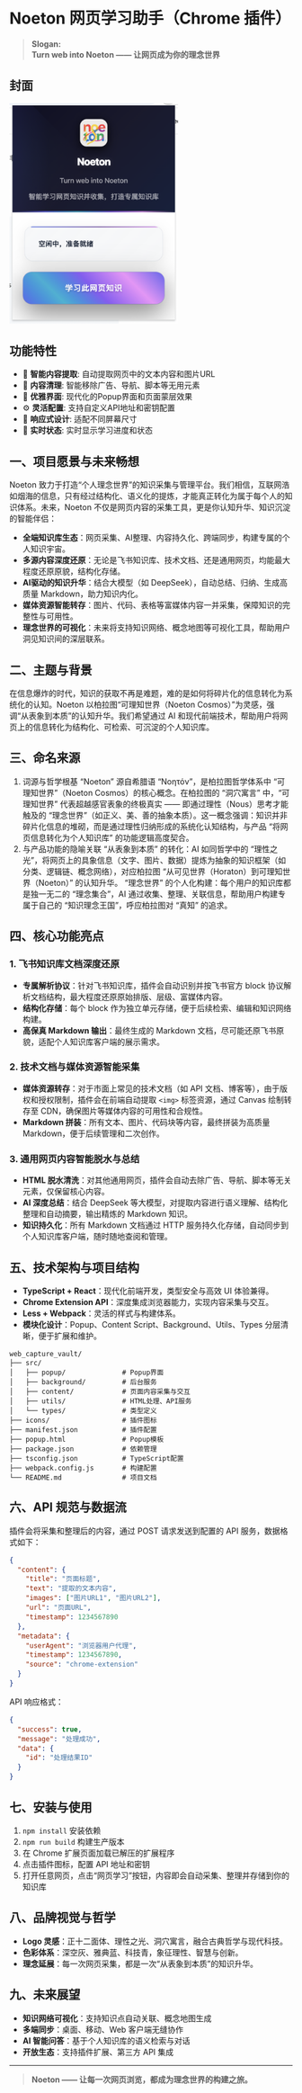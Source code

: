 
# Noeton 网页学习助手（Chrome 插件）

> **Slogan:**  
> **Turn web into Noeton —— 让网页成为你的理念世界**

## 封面

<img src="cover.png" alt="网页学习助手封面" width="300"/>

## 功能特性

- 🎯 **智能内容提取**: 自动提取网页中的文本内容和图片URL
- 🧹 **内容清理**: 智能移除广告、导航、脚本等无用元素
- 🎨 **优雅界面**: 现代化的Popup界面和页面蒙层效果
- ⚙️ **灵活配置**: 支持自定义API地址和密钥配置
- 📱 **响应式设计**: 适配不同屏幕尺寸
- 🔄 **实时状态**: 实时显示学习进度和状态

## 一、项目愿景与未来畅想

Noeton 致力于打造“个人理念世界”的知识采集与管理平台。我们相信，互联网浩如烟海的信息，只有经过结构化、语义化的提炼，才能真正转化为属于每个人的知识体系。未来，Noeton 不仅是网页内容的采集工具，更是你认知升华、知识沉淀的智能伴侣：

- **全端知识库生态**：网页采集、AI整理、内容持久化、跨端同步，构建专属的个人知识宇宙。
- **多源内容深度还原**：无论是飞书知识库、技术文档、还是通用网页，均能最大程度还原原貌，结构化存储。
- **AI驱动的知识升华**：结合大模型（如 DeepSeek），自动总结、归纳、生成高质量 Markdown，助力知识内化。
- **媒体资源智能转存**：图片、代码、表格等富媒体内容一并采集，保障知识的完整性与可用性。
- **理念世界的可视化**：未来将支持知识网络、概念地图等可视化工具，帮助用户洞见知识间的深层联系。

## 二、主题与背景

在信息爆炸的时代，知识的获取不再是难题，难的是如何将碎片化的信息转化为系统化的认知。Noeton 以柏拉图“可理知世界（Noeton Cosmos）”为灵感，强调“从表象到本质”的认知升华。我们希望通过 AI 和现代前端技术，帮助用户将网页上的信息转化为结构化、可检索、可沉淀的个人知识库。

## 三、命名来源

1. 词源与哲学根基
“Noeton” 源自希腊语 “Νοητόν”，是柏拉图哲学体系中 “可理知世界”（Noeton Cosmos）的核心概念。在柏拉图的 “洞穴寓言” 中，“可理知世界” 代表超越感官表象的终极真实 —— 即通过理性（Nous）思考才能触及的 “理念世界”（如正义、美、善的抽象本质）。这一概念强调：知识并非碎片化信息的堆砌，而是通过理性归纳形成的系统化认知结构，与产品 “将网页信息转化为个人知识库” 的功能逻辑高度契合。
2. 与产品功能的隐喻关联
“从表象到本质” 的转化：AI 如同哲学中的 “理性之光”，将网页上的具象信息（文字、图片、数据）提炼为抽象的知识框架（如分类、逻辑链、概念网络），对应柏拉图 “从可见世界（Horaton）到可理知世界（Noeton）” 的认知升华。
“理念世界” 的个人化构建：每个用户的知识库都是独一无二的 “理念集合”，AI 通过收集、整理、关联信息，帮助用户构建专属于自己的 “知识理念王国”，呼应柏拉图对 “真知” 的追求。

## 四、核心功能亮点

### 1. 飞书知识库文档深度还原

- **专属解析协议**：针对飞书知识库，插件会自动识别并按飞书官方 block 协议解析文档结构，最大程度还原原始排版、层级、富媒体内容。
- **结构化存储**：每个 block 作为独立单元存储，便于后续检索、编辑和知识网络构建。
- **高保真 Markdown 输出**：最终生成的 Markdown 文档，尽可能还原飞书原貌，适配个人知识库客户端的展示需求。

### 2. 技术文档与媒体资源智能采集

- **媒体资源转存**：对于市面上常见的技术文档（如 API 文档、博客等），由于版权和授权限制，插件会在前端自动提取 `<img>` 标签资源，通过 Canvas 绘制转存至 CDN，确保图片等媒体内容的可用性和合规性。
- **Markdown 拼装**：所有文本、图片、代码块等内容，最终拼装为高质量 Markdown，便于后续管理和二次创作。

### 3. 通用网页内容智能脱水与总结

- **HTML 脱水清洗**：对其他通用网页，插件会自动去除广告、导航、脚本等无关元素，仅保留核心内容。
- **AI 深度总结**：结合 DeepSeek 等大模型，对提取内容进行语义理解、结构化整理和自动摘要，输出精炼的 Markdown 知识。
- **知识持久化**：所有 Markdown 文档通过 HTTP 服务持久化存储，自动同步到个人知识库客户端，随时随地查阅和管理。

## 五、技术架构与项目结构

- **TypeScript + React**：现代化前端开发，类型安全与高效 UI 体验兼得。
- **Chrome Extension API**：深度集成浏览器能力，实现内容采集与交互。
- **Less + Webpack**：灵活的样式与构建体系。
- **模块化设计**：Popup、Content Script、Background、Utils、Types 分层清晰，便于扩展和维护。

```
web_capture_vault/
├── src/
│   ├── popup/              # Popup界面
│   ├── background/         # 后台服务
│   ├── content/            # 页面内容采集与交互
│   ├── utils/              # HTML处理、API服务
│   └── types/              # 类型定义
├── icons/                  # 插件图标
├── manifest.json           # 插件配置
├── popup.html              # Popup模板
├── package.json            # 依赖管理
├── tsconfig.json           # TypeScript配置
├── webpack.config.js       # 构建配置
└── README.md               # 项目文档
```

## 六、API 规范与数据流

插件会将采集和整理后的内容，通过 POST 请求发送到配置的 API 服务，数据格式如下：

```json
{
  "content": {
    "title": "页面标题",
    "text": "提取的文本内容",
    "images": ["图片URL1", "图片URL2"],
    "url": "页面URL",
    "timestamp": 1234567890
  },
  "metadata": {
    "userAgent": "浏览器用户代理",
    "timestamp": 1234567890,
    "source": "chrome-extension"
  }
}
```

API 响应格式：

```json
{
  "success": true,
  "message": "处理成功",
  "data": {
    "id": "处理结果ID"
  }
}
```

## 七、安装与使用

1. `npm install` 安装依赖
2. `npm run build` 构建生产版本
3. 在 Chrome 扩展页面加载已解压的扩展程序
4. 点击插件图标，配置 API 地址和密钥
5. 打开任意网页，点击“网页学习”按钮，内容即会自动采集、整理并存储到你的知识库

## 八、品牌视觉与哲学

- **Logo 灵感**：正十二面体、理性之光、洞穴寓言，融合古典哲学与现代科技。
- **色彩体系**：深空灰、雅典蓝、科技青，象征理性、智慧与创新。
- **理念延展**：每一次网页采集，都是一次“从表象到本质”的知识升华。

## 九、未来展望

- **知识网络可视化**：支持知识点自动关联、概念地图生成
- **多端同步**：桌面、移动、Web 客户端无缝协作
- **AI 智能问答**：基于个人知识库的语义检索与对话
- **开放生态**：支持插件扩展、第三方 API 集成

---

> **Noeton —— 让每一次网页浏览，都成为理念世界的构建之旅。**
